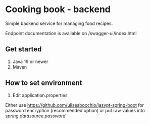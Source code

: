 # Cooking book - backend

Simple backend service for managing food recipes.

Endpoint documentation is available on /swagger-ui/index.html

## Get started
1) Java 19 or newer
2) Maven

## How to set environment
1) Edit application.properties

Either use https://github.com/ulisesbocchio/jasypt-spring-boot for password encryption (recommended option) or put raw values into *spring.datasource.password*
